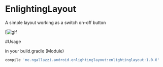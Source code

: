 # EnlightingLayout
A simple layout working as a switch on-off button

[![gif](https://github.com/ngallazzi/EnlightingLayout/blob/master/demo.gif)

#Usage

in your build.gradle (Module)
```groovy
compile 'me.ngallazzi.android.enlightinglayout:enlightinglayout:1.0.0'